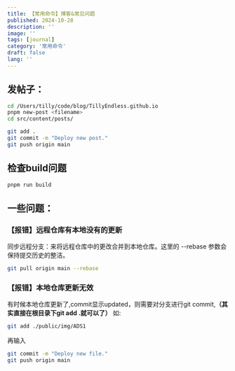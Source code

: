```yaml
---
title: 【常用命令】博客&常见问题
published: 2024-10-28
description: ''
image: ''
tags: [journal]
category: '常用命令'
draft: false 
lang: ''
---
```

## 发帖子：
```zsh
cd /Users/tilly/code/blog/TillyEndless.github.io
pnpm new-post <filename>
cd src/content/posts/
```
```zsh
git add .  
git commit -m "Deploy new post." 
git push origin main
```
## 检查build问题
```zsh
pnpm run build
```

## 一些问题：

### 【报错】远程仓库有本地没有的更新
同步远程分支：来将远程仓库中的更改合并到本地仓库。这里的 --rebase 参数会保持提交历史的整洁。
```zsh
git pull origin main --rebase
```
### 【报错】本地仓库更新无效
有时候本地仓库更新了,commit显示updated，则需要对分支进行git commit,**（其实直接在根目录下git add .就可以了）**
如:
```zsh
git add ./public/img/ADS1
```
再输入
```zsh
git commit -m "Deploy new file." 
git push origin main
```

